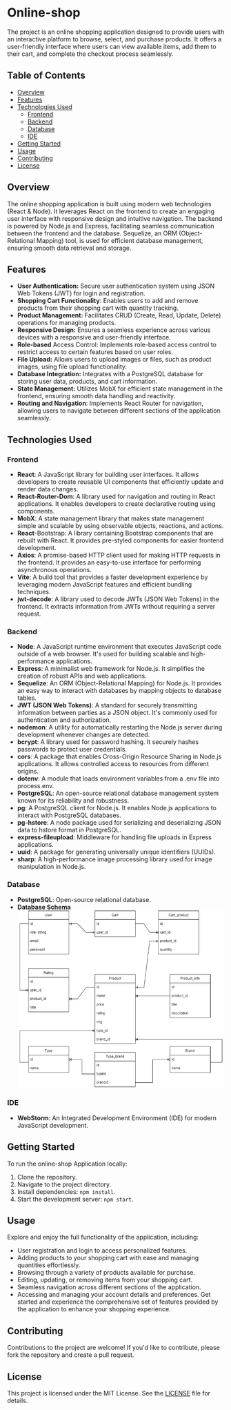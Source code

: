 # Online-shop

The project is an online shopping application designed to provide users with an interactive platform to browse,
select, and purchase products.
It offers a user-friendly interface where users can view available items,
add them to their cart, and complete the checkout process seamlessly.

## Table of Contents

- [Overview](#overview)
- [Features](#features)
- [Technologies Used](#technologies-used)
    - [Frontend](#frontend)
    - [Backend](#backend)
    - [Database](#database)
    - [IDE](#ide)
- [Getting Started](#getting-started)
- [Usage](#usage)
- [Contributing](#contributing)
- [License](#license)

## Overview

The online shopping application is built using modern web technologies (React & Node).
It leverages React on the frontend to create an engaging user interface with responsive design and intuitive navigation.
The backend is powered by Node.js and Express, facilitating seamless communication between the frontend and the database.
Sequelize, an ORM (Object-Relational Mapping) tool, is used for efficient database management,
ensuring smooth data retrieval and storage.

## Features

- **User Authentication:** Secure user authentication system using JSON Web Tokens (JWT) for login and registration.
- **Shopping Cart Functionality**: Enables users to add and remove products from their shopping cart with quantity tracking.
- **Product Management:** Facilitates CRUD (Create, Read, Update, Delete) operations for managing products.
- **Responsive Design:** Ensures a seamless experience across various devices with a responsive and user-friendly interface.
- **Role-based** Access Control: Implements role-based access control to restrict access to certain features based on user roles.
- **File Upload:** Allows users to upload images or files, such as product images, using file upload functionality.
- **Database Integration:** Integrates with a PostgreSQL database for storing user data, products, and cart information.
- **State Management:** Utilizes MobX for efficient state management in the frontend, ensuring smooth data handling and reactivity.
- **Routing and Navigation**: Implements React Router for navigation, allowing users to navigate between different sections of the application seamlessly.

## Technologies Used

### Frontend

- **React**: A JavaScript library for building user interfaces. It allows developers to create reusable UI components that efficiently update and render data changes.
- **React-Router-Dom**: A library used for navigation and routing in React applications. It enables developers to create declarative routing using components.
- **MobX**: A state management library that makes state management simple and scalable by using observable objects, reactions, and actions.
- **React**-Bootstrap: A library containing Bootstrap components that are rebuilt with React. It provides pre-styled components for easier frontend development.
- **Axios**: A promise-based HTTP client used for making HTTP requests in the frontend. It provides an easy-to-use interface for performing asynchronous operations.
- **Vite**: A build tool that provides a faster development experience by leveraging modern JavaScript features and efficient bundling techniques.
- **jwt-decode**: A library used to decode JWTs (JSON Web Tokens) in the frontend. It extracts information from JWTs without requiring a server request.

### Backend

- **Node**: A JavaScript runtime environment that executes JavaScript code outside of a web browser. It's used for building scalable and high-performance applications.
- **Express**: A minimalist web framework for Node.js. It simplifies the creation of robust APIs and web applications.
- **Sequelize**: An ORM (Object-Relational Mapping) for Node.js. It provides an easy way to interact with databases by mapping objects to database tables.
- **JWT (JSON Web Tokens)**: A standard for securely transmitting information between parties as a JSON object. It's commonly used for authentication and authorization.
- **nodemon**: A utility for automatically restarting the Node.js server during development whenever changes are detected.
- **bcrypt**: A library used for password hashing. It securely hashes passwords to protect user credentials.
- **cors**: A package that enables Cross-Origin Resource Sharing in Node.js applications. It allows controlled access to resources from different origins.
- **dotenv**: A module that loads environment variables from a .env file into process.env.
- **PostgreSQL**: An open-source relational database management system known for its reliability and robustness.
- **pg**: A PostgreSQL client for Node.js. It enables Node.js applications to interact with PostgreSQL databases.
- **pg-hstore**: A node package used for serializing and deserializing JSON data to hstore format in PostgreSQL.
- **express-fileupload**: Middleware for handling file uploads in Express applications.
- **uuid**: A package for generating universally unique identifiers (UUIDs).
- **sharp**: A high-performance image processing library used for image manipulation in Node.js.

### Database
- **PostgreSQL**: Open-source relational database.
- **Database Schema**
  ![Database Schema](Scheme.png)

### IDE
- **WebStorm**: An Integrated Development Environment (IDE) for modern JavaScript development.

## Getting Started

To run the online-shop Application locally:

1. Clone the repository.
2. Navigate to the project directory.
3. Install dependencies: `npm install`.
4. Start the development server: `npm start`.

## Usage

Explore and enjoy the full functionality of the application, including:

- User registration and login to access personalized features.
- Adding products to your shopping cart with ease and managing quantities effortlessly.
- Browsing through a variety of products available for purchase.
- Editing, updating, or removing items from your shopping cart.
- Seamless navigation across different sections of the application.
- Accessing and managing your account details and preferences.
Get started and experience the comprehensive set of features provided by the application to enhance your shopping experience.

## Contributing

Contributions to the project are welcome! If you'd like to contribute, please fork the repository and create a pull request.

## License

This project is licensed under the MIT License. See the [LICENSE](./LICENSE) file for details.